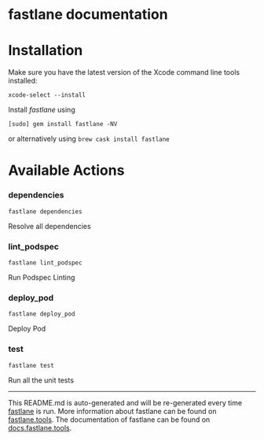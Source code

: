 fastlane documentation
================
# Installation

Make sure you have the latest version of the Xcode command line tools installed:

```
xcode-select --install
```

Install _fastlane_ using
```
[sudo] gem install fastlane -NV
```
or alternatively using `brew cask install fastlane`

# Available Actions
### dependencies
```
fastlane dependencies
```
Resolve all dependencies
### lint_podspec
```
fastlane lint_podspec
```
Run Podspec Linting
### deploy_pod
```
fastlane deploy_pod
```
Deploy Pod
### test
```
fastlane test
```
Run all the unit tests

----

This README.md is auto-generated and will be re-generated every time [fastlane](https://fastlane.tools) is run.
More information about fastlane can be found on [fastlane.tools](https://fastlane.tools).
The documentation of fastlane can be found on [docs.fastlane.tools](https://docs.fastlane.tools).
